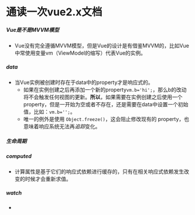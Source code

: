 # 通读一次vue2.x文档

##### Vue是不是MVVM模型

- Vue没有完全遵循MVVM模型，但是Vue的设计是有借鉴MVVM的，比如Vue中常使用变量vm（ViewModel的缩写）代表Vue的实例。

##### data

- 当Vue实例被创建时存在于data中的property才是响应式的。
  - 如果在实例创建之后再添加一个新的property`vm.b='hi';`，那么b的改动将不会触发任何视图的更新。**所以**，如果需要在实例创建之后使用一个property，但是一开始为空或者不存在，还是需要在data中设置一个初始值，比如：`vm.b='';`。
  - 唯一的例外是使用 `Object.freeze()`，这会阻止修改现有的 property，也意味着响应系统无法再*追踪*变化。

##### 生命周期

##### computed

- 计算属性是基于它们的响应式依赖进行缓存的，只有在相关响应式依赖发生改变的时候才会重新求值。

##### watch

- 